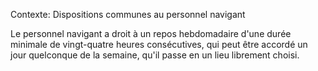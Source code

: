 Contexte: Dispositions communes au personnel navigant

Le personnel navigant a droit à un repos hebdomadaire d'une durée minimale de vingt-quatre heures consécutives, qui peut être accordé un jour quelconque de la semaine, qu'il passe en un lieu librement choisi.